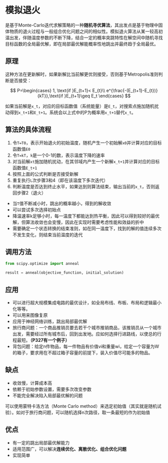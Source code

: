 # 模拟退火
是基于Monte-Carlo迭代求解策略的一种**随机寻优算法**，其出发点是基于物理中固体物质的退火过程与一般组合优化问题之间的相似性。模拟退火算法从某一较高初温出发，伴随温度参数的不断下降，结合一定的概率突跳特性在解空间中随机寻找目标函数的全局最优解，即在局部最优解能概率性地跳出并最终趋于全局最优。

## 原理
这种方法在更新解时，如果新解比当前解更优则接受，否则基于Metropolis准则判断是否接受：

$$
P=\begin{cases}
    1, \text{if }E_{t+1}< E_{t}\\
    e^{\frac{-(E_{t+1}-E_{t})}{kT}},\text{if }E_{t+1}\geq E_t
\end{cases}
$$

如果当前解是`x_t`，对应的目标函数值（系统能量）是`E_t`，对搜索点施加随机扰动得到`x_t+1`和`E_t+1`。系统会以上式中的P为概率用`x_t+1`替代`x_t`。

## 算法的具体流程
1. 令`T=T0`，表示开始退火的初始温度，随机产生一个初始解`x0`并计算对应的目标函数值`E0`
2. 令`T=kT`，`k`是一个0-1的数，表示温度下降的速率
3. 对当前解`xt`施加随机扰动，在其邻域内产生一个新解`x_t+1`并计算对应的目标函数值`E_t+1`
4. 按照上面的公式判断是否接受新解
5. 重复执行`L`次步骤3和4（即在该温度下多次迭代）
6. 判断温度是否达到终止水平，如果达到则算法结束，输出当前的`x_t`，否则返回步骤2（退火）

- 当`T`值不断减小时，跳出的概率越小，得到的解收敛
- 可以尝试多次选择初始点
- 降温速率k足够小时，每一温度下都能达到热平衡，因此可以得到较好的最优解，但算法收敛也会变慢，因此在实现时需要考虑性能和效益的折中
- 需要确定一个状态转换的结束准则，如在同一温度下，找到的解的值连续多次不发生变化，则结束当前温度的迭代



## 调用方法
```python
from scipy.optimize import anneal

result = anneal(objective_function, initial_solution)
```

## 应用
- 可以进行超大规模集成电路的最优设计，如全局布线、布板、布局和逻辑最小化等等。
- 可以用来图像复原
- 应用于神经网络训练，跳出局部最优解
- 旅行商问题：一个商品推销员要去若干个城市推销商品，该推销员从一个城市出发，需要经过所有城市后，回到出发地。应如何选择行进路线，以使总的行程最短。**（P327有一个例子）**
- 背包问题：给定n件物品，每一件物品有价值vi和重量wi，给定一个容量为W的箱子，要求用在不超过箱子容量的前提下，装入价值尽可能多的物品。

## 缺点
- 收敛慢，计算成本高
- 依赖于初始参数设置，需要多次改变参数
- 不能完全解决陷入局部最优解的问题

可以使用蒙特卡洛方法（Monte Carlo method）来选定初始值（其实就是随机试验）。如对于旅行商问题，可以随机选择n次路径，取一条最短的作为初始值

## 优点
- 有一定的跳出局部最优解能力
- 适用范围广，可以解决**连续优化、离散优化、组合优化问题**
- 实现简单

